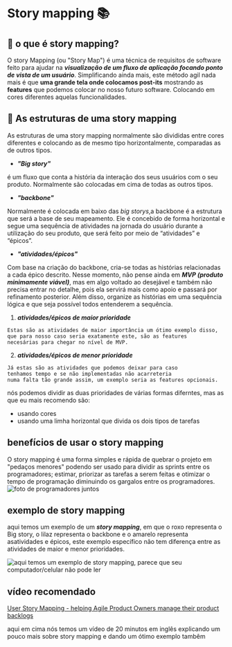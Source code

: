 # Story mapping :books:
## 📌 o que é story mapping?
  O story Mapping (ou "Story Map") é uma técnica de requisitos de software feito para 
ajudar na ***visualização de um fluxo de aplicação focando ponto de vista de um usuário***. 
Simplificando ainda mais, este método agil nada mais é que **uma grande tela onde colocamos post-its** 
mostrando as **features** que podemos colocar no nosso futuro software. Colocando em cores diferentes 
aquelas funcionalidades.

## 🧱 As estruturas de uma story mapping

As estruturas de uma story mapping normalmente são divididas entre cores diferentes e colocando as de mesmo tipo horizontalmente, comparadas as de outros tipos.
* ***"Big story"***
  
é um fluxo que conta a história da interação dos seus usuários com o seu produto. Normalmente são colocadas em cima de todas as outros tipos.
* ***"backbone"***
  
Normalmente é colocada em baixo das *big storys*,a backbone é a estrutura que será a base de seu mapeamento. Ele é concebido de forma horizontal e segue uma sequência de atividades na jornada do usuário durante a utilização do seu produto, que será feito por meio de “atividades” e “épicos”. 
* ***"atividades/épicos"***

Com base na criação do backbone, cria-se todas as histórias relacionadas a cada épico descrito. Nesse momento, 
não pense ainda em ***MVP (produto minimamente viável)***, mas em algo voltado ao desejável e também não precisa entrar no detalhe, 
pois ela servirá mais como apoio e passará por refinamento posterior.
Além disso, organize as histórias em uma sequência lógica e que seja possível todos entenderem a sequência.

  1. ***atividades/épicos de maior prioridade***

    Estas são as atividades de maior importância um ótimo exemplo disso,
    que para nosso caso seria exatamente este, são as features 
    necesárias para chegar no nível de MVP.

  
  2. ***atividades/épicos de menor prioridade***
     
    Já estas são as atividades que podemos deixar para caso 
    tenhamos tempo e se não implementadas não acarreteria 
    numa falta tão grande assim, um exemplo seria as features opcionais.
  
nós podemos dividir as duas prioridades de várias formas diferntes, mas as que eu mais recomendo são:
* usando cores
* usando uma limha horizontal que divida os dois tipos de tarefas

## benefícios de usar o story mapping
O story mapping é uma forma simples e rápida de quebrar o projeto em "pedaços menores" podendo ser usado para dividir as sprints entre os programadores; estimar, priorizar as tarefas a serem feitas e otimizar o tempo de programação diminuindo os gargalos entre os programadores.
![foto de programadores juntos](https://corporate-assets.lucid.co/spark/3c1e8ceb-0cb2-4683-86d6-bd08e80cbafe.png)

## exemplo de story mapping
aqui temos um exemplo de um ***story mapping***, em que o roxo representa o Big story, o lilaz representa o backbone e o amarelo representa asatividades e épicos, este exemplo específico não tem diferença entre as atividades de maior e menor prioridades.


![aqui temos um exemplo de ***story mapping***, parece que seu computador/celular não pode ler](https://pm3.com.br/wp-content/uploads/2020/12/SMxD4MhSIaPA3dlVf6XG_usm1-1024x579.png)

## vídeo recomendado
[User Story Mapping - helping Agile Product Owners manage their product backlogs](https://www.youtube.com/watch?v=YumNf61xn5E)

aqui em cima nós temos um vídeo de 20 minutos em inglês explicando um pouco mais sobre story mapping e dando um ótimo exemplo tambêm





    
